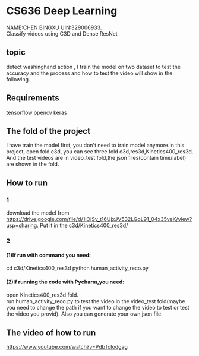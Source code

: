 # CS636 Deep Learning
NAME:CHEN BINGXU UIN:329006933.  
Classify videos using  C3D and Dense ResNet

## topic
detect washinghand action , I train the model on two dataset to test the accuracy and the process and how to test the video will show in the following.
## Requirements
tensorflow
opencv
keras

## The fold of the project
I have train the model first, you don't need to train model anymore.In this project, open fold c3d, you can see three fold c3d,res3d,Kinetics400_res3d. And the test videos are in video_test fold,the json files(contain time/label) are shown in the fold.  
## How to run
### 1 
download the model from https://drive.google.com/file/d/1iOjSv_t16UjxJV532LGoL91_04x35veK/view?usp=sharing. Put it in the c3d/Kinetics400_res3d/
### 2 
#### (1)If run with command you need:
cd c3d/Kinetics400_res3d 
python human_activity_reco.py 
#### (2)If running the code with Pycharm,you need:
open Kinetics400_res3d fold.  
run human_activity_reco.py to test the video in the video_test fold(maybe you need to change the path if you want to change the video to test or test the video you provid). Also you can generate your own json file.

## The video of how to run
https://www.youtube.com/watch?v=PdbTcIodgag
